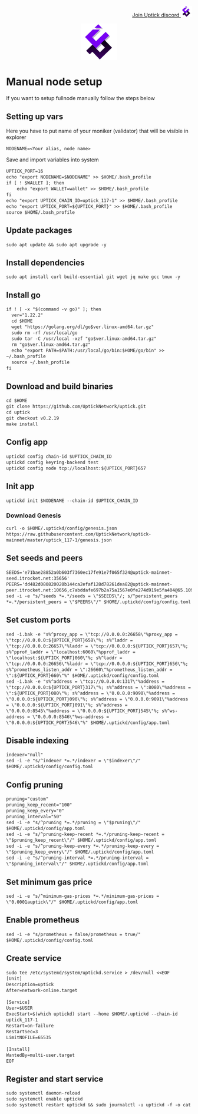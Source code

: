 <p style="font-size:14px" align="right">
<a href="https://discord.gg/t3VxvyUapm" target="_blank">Join Uptick discord <img src="https://github.com/Vitek7373/testnet_manual/blob/main/upticklogo.png" width="30"/></a>
</p>


<p align="center">
  <img height="100" height="auto" src="https://github.com/Vitek7373/testnet_manual/blob/main/upticklogo.png">
</p>

# Manual node setup
If you want to setup fullnode manually follow the steps below

## Setting up vars
Here you have to put name of your moniker (validator) that will be visible in explorer
```
NODENAME=<Your alias, node name>
```

Save and import variables into system
```
UPTICK_PORT=16
echo "export NODENAME=$NODENAME" >> $HOME/.bash_profile
if [ ! $WALLET ]; then
	echo "export WALLET=wallet" >> $HOME/.bash_profile
fi
echo "export UPTICK_CHAIN_ID=uptick_117-1" >> $HOME/.bash_profile
echo "export UPTICK_PORT=${UPTICK_PORT}" >> $HOME/.bash_profile
source $HOME/.bash_profile
```

## Update packages
```
sudo apt update && sudo apt upgrade -y
```

## Install dependencies
```
sudo apt install curl build-essential git wget jq make gcc tmux -y
```

## Install go
```
if ! [ -x "$(command -v go)" ]; then
  ver="1.22.2"
  cd $HOME
  wget "https://golang.org/dl/go$ver.linux-amd64.tar.gz"
  sudo rm -rf /usr/local/go
  sudo tar -C /usr/local -xzf "go$ver.linux-amd64.tar.gz"
  rm "go$ver.linux-amd64.tar.gz"
  echo "export PATH=$PATH:/usr/local/go/bin:$HOME/go/bin" >> ~/.bash_profile
  source ~/.bash_profile
fi
```

## Download and build binaries
```
cd $HOME
git clone https://github.com/UptickNetwork/uptick.git
cd uptick
git checkout v0.2.19
make install
```

## Config app
```
uptickd config chain-id $UPTICK_CHAIN_ID
uptickd config keyring-backend test
uptickd config node tcp://localhost:${UPTICK_PORT}657
```

## Init app
```
uptickd init $NODENAME --chain-id $UPTICK_CHAIN_ID
```

### Download Genesis
```
curl -o $HOME/.uptickd/config/genesis.json https://raw.githubusercontent.com/UptickNetwork/uptick-mainnet/master/uptick_117-1/genesis.json
```

## Set seeds and peers
```
SEEDS='e71bae28852a0b603f7360ec17fe91e7f065f324@uptick-mainnet-seed.itrocket.net:35656'
PEERS='dd482d080820020b144ca2efaf128d78261dea82@uptick-mainnet-peer.itrocket.net:10656,c7abddafe697b2a75a1567e0fe274d919e5fa404@65.109.106.214:15656,b12b37802e4000862ecd683a6f7eca6ef6daf569@65.109.60.19:26656,c6ff930a14586040cd9abfa58389d43aaca162a6@65.108.198.183:28656,fadab3eb04ebb651644ba15bb8f532bb509fe0f7@95.216.202.212:27656,2cc70e14c1cdb94edce3a9f8aa149880331af29d@212.23.222.109:26356,d3107602737ec267cd963672d14068b4f30fc633@213.239.207.175:26651,35ca65b1a865b0be132eb3212d9fd3a53be7d5da@176.9.183.45:26656,90c0c03d27e5b4354bffb709d28340f2657ca1c7@138.201.121.185:26679,7a320021212d346a7e8bfd5926feb4b307e7f69b@5.9.147.22:26556,f5224d6a57ec518cd427732de1e1d55732e91640@138.201.21.62:15656,94b63fddfc78230f51aeb7ac34b9fb86bd042a77@142.132.134.181:30601,23e76540bea9b6851b92e280d7e0c123a0d49521@142.132.134.181:30599,bd2e1f218fde74045fbcff3fe36c467e7f05d7a3@198.244.165.50:21656,f058de92328b5a1ac44f45a4cd96850ebbca85bd@185.144.99.248:26656,d709d49fbf56dd9bf34463f15273a71d783c76cb@69.197.26.8:656,ada4a57a6eff26863d51847afe086544a6de1083@69.197.49.15:656,762152adcd6cc1f0537a3eded4043fc113078100@154.12.228.189:26656,7a762523ffc639de8d81d1ec40e180c6566e75db@142.132.156.99:3156,8ef5753cf3feba8f931ca771575d353556073e81@194.163.172.190:26656,e88413ee7153be8a9053165a60ad55492a8e300a@65.109.94.250:29656,ca698c533f814da69d2ad5ecd889b5790a189d05@184.174.36.212:36656,8fbfb8bff5d783df53b9ee95ab6b6e7ff708f280@65.108.134.215:32656,e8110e6c803fb4f16637ac76359fab7c605d4896@157.90.0.102:27656,3c40625cd7a8da2f27b178c1e69bcf2f1d4261a4@65.108.232.168:34656,8d9bfdb1e2657959ec641828080052d554fbe248@65.108.205.47:36656,ef9af846dcb2d25e7ccf5f7975a6d5d51fa01477@5.9.138.213:26656,446a4b3a6dcfc8f6c55dc02ce49e98936a713920@176.9.92.135:60756,91e671716f5af5e3bc7b491cf8c5933f725d4c9a@148.251.176.251:26656,34d86f3a8dfce7d8b615563c587433c65792f104@185.219.142.221:15656,c21eeb897d3fa45a81772b56038045d1d873252e@142.132.199.236:30656'
sed -i -e "s/^seeds *=.*/seeds = \"$SEEDS\"/; s/^persistent_peers *=.*/persistent_peers = \"$PEERS\"/" $HOME/.uptickd/config/config.toml
```

## Set custom ports
```
sed -i.bak -e "s%^proxy_app = \"tcp://0.0.0.0:26658\"%proxy_app = \"tcp://0.0.0.0:${UPTICK_PORT}658\"%; s%^laddr = \"tcp://0.0.0.0:26657\"%laddr = \"tcp://0.0.0.0:${UPTICK_PORT}657\"%; s%^pprof_laddr = \"localhost:6060\"%pprof_laddr = \"localhost:${UPTICK_PORT}060\"%; s%^laddr = \"tcp://0.0.0.0:26656\"%laddr = \"tcp://0.0.0.0:${UPTICK_PORT}656\"%; s%^prometheus_listen_addr = \":26660\"%prometheus_listen_addr = \":${UPTICK_PORT}660\"%" $HOME/.uptickd/config/config.toml
sed -i.bak -e "s%^address = \"tcp://0.0.0.0:1317\"%address = \"tcp://0.0.0.0:${UPTICK_PORT}317\"%; s%^address = \":8080\"%address = \":${UPTICK_PORT}080\"%; s%^address = \"0.0.0.0:9090\"%address = \"0.0.0.0:${UPTICK_PORT}090\"%; s%^address = \"0.0.0.0:9091\"%address = \"0.0.0.0:${UPTICK_PORT}091\"%; s%^address = \"0.0.0.0:8545\"%address = \"0.0.0.0:${UPTICK_PORT}545\"%; s%^ws-address = \"0.0.0.0:8546\"%ws-address = \"0.0.0.0:${UPTICK_PORT}546\"%" $HOME/.uptickd/config/app.toml
```

## Disable indexing
```
indexer="null"
sed -i -e "s/^indexer *=.*/indexer = \"$indexer\"/" $HOME/.uptickd/config/config.toml
```

## Config pruning
```
pruning="custom"
pruning_keep_recent="100"
pruning_keep_every="0"
pruning_interval="50"
sed -i -e "s/^pruning *=.*/pruning = \"$pruning\"/" $HOME/.uptickd/config/app.toml
sed -i -e "s/^pruning-keep-recent *=.*/pruning-keep-recent = \"$pruning_keep_recent\"/" $HOME/.uptickd/config/app.toml
sed -i -e "s/^pruning-keep-every *=.*/pruning-keep-every = \"$pruning_keep_every\"/" $HOME/.uptickd/config/app.toml
sed -i -e "s/^pruning-interval *=.*/pruning-interval = \"$pruning_interval\"/" $HOME/.uptickd/config/app.toml
```

## Set minimum gas price
```
sed -i -e "s/^minimum-gas-prices *=.*/minimum-gas-prices = \"0.0001auptick\"/" $HOME/.uptickd/config/app.toml
```

## Enable prometheus
```
sed -i -e "s/prometheus = false/prometheus = true/" $HOME/.uptickd/config/config.toml
```


## Create service
```
sudo tee /etc/systemd/system/uptickd.service > /dev/null <<EOF
[Unit]
Description=uptick
After=network-online.target

[Service]
User=$USER
ExecStart=$(which uptickd) start --home $HOME/.uptickd --chain-id uptick_117-1
Restart=on-failure
RestartSec=3
LimitNOFILE=65535

[Install]
WantedBy=multi-user.target
EOF
```

## Register and start service
```
sudo systemctl daemon-reload
sudo systemctl enable uptickd
sudo systemctl restart uptickd && sudo journalctl -u uptickd -f -o cat
```
